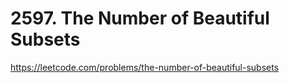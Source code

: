 # 2597. The Number of Beautiful Subsets

https://leetcode.com/problems/the-number-of-beautiful-subsets
